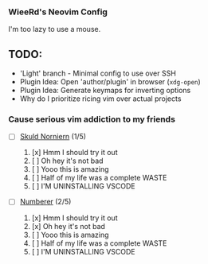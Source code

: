 ### WieeRd's Neovim Config

I'm too lazy to use a mouse.

## TODO:

- 'Light' branch - Minimal config to use over SSH
- Plugin Idea: Open 'author/plugin' in browser (`xdg-open`)
- Plugin Idea: Generate keymaps for inverting options
- Why do I prioritize ricing vim over actual projects

### Cause serious vim addiction to my friends

- [ ] [Skuld Norniern](https://github.com/SkuldNorniern "fellow fox lover :D") (1/5)

	1. [x] Hmm I should try it out
	2. [ ] Oh hey it's not bad
	3. [ ] Yooo this is amazing
	4. [ ] Half of my life was a complete WASTE
	5. [ ] I'M UNINSTALLING VSCODE

- [ ] [Numberer](https://github.com/ybs1164) (2/5)

	1. [x] Hmm I should try it out
	2. [x] Oh hey it's not bad
	3. [ ] Yooo this is amazing
	4. [ ] Half of my life was a complete WASTE
	5. [ ] I'M UNINSTALLING VSCODE
